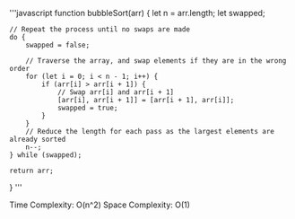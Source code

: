 '''javascript
function bubbleSort(arr) {
    let n = arr.length;
    let swapped;

    // Repeat the process until no swaps are made
    do {
        swapped = false;

        // Traverse the array, and swap elements if they are in the wrong order
        for (let i = 0; i < n - 1; i++) {
            if (arr[i] > arr[i + 1]) {
                // Swap arr[i] and arr[i + 1]
                [arr[i], arr[i + 1]] = [arr[i + 1], arr[i]];
                swapped = true;
            }
        }
        // Reduce the length for each pass as the largest elements are already sorted
        n--;
    } while (swapped);

    return arr;
}
'''

Time Complexity: O(n^2)
Space Complexity: O(1)
